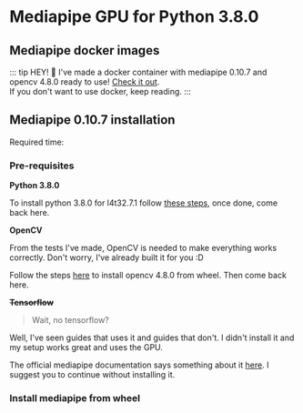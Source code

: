 # Mediapipe GPU for Python 3.8.0

## Mediapipe docker images

::: tip HEY! 👋
I've made a docker container with mediapipe 0.10.7 and opencv 4.8.0 ready to use! [Check it out](/libraries/mediapipe/overview#docker-images).
<br>
If you don't want to use docker, keep reading.
:::

## Mediapipe 0.10.7 installation
Required time: <Badge type="info" text="" />

### Pre-requisites
**Python 3.8.0**

To install python 3.8.0 for l4t32.7.1 follow [these steps](/libraries/python/l4t32.7.1/py3.8.0), once done, come back here.

**OpenCV**

From the tests I've made, OpenCV is needed to make everything works correctly. Don't worry, I've already built it for you :D

Follow the steps [here](/libraries/opencv/l4t32.7.1/py3.8.0) to install opencv 4.8.0 from wheel. Then come back here.

~~**Tensorflow**~~
> Wait, no tensorflow?

Well, I've seen guides that uses it and guides that don't. I didn't install it and my setup works great and uses the GPU.

The official mediapipe documentation says something about it [here](https://developers.google.com/mediapipe/framework/getting_started/gpu_support#tensorflow_cuda_support_and_setup_on_linux_desktop). I suggest you to continue without installing it.


### Install mediapipe from wheel





